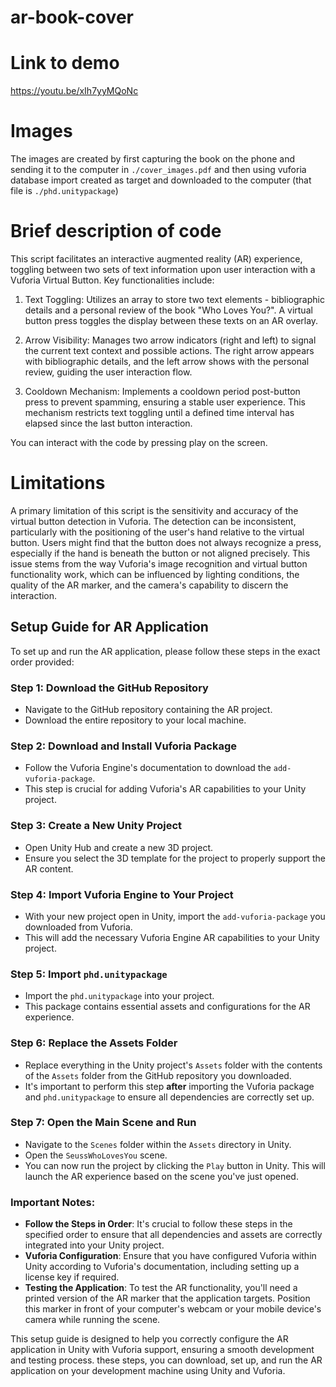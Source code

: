 ﻿# ar-book-cover

# Link to demo
https://youtu.be/xIh7yyMQoNc

# Images
The images are created by first capturing the book on the phone and sending it to the computer in ```./cover_images.pdf``` and then using vuforia database import created as target and downloaded to the computer (that file is ```./phd.unitypackage```)

# Brief description of code
This script facilitates an interactive augmented reality (AR) experience, toggling between two sets of text information upon user interaction with a Vuforia Virtual Button. Key functionalities include:

1. Text Toggling: Utilizes an array to store two text elements - bibliographic details and a personal review of the book "Who Loves You?". A virtual button press toggles the display between these texts on an AR overlay.

2. Arrow Visibility: Manages two arrow indicators (right and left) to signal the current text context and possible actions. The right arrow appears with bibliographic details, and the left arrow shows with the personal review, guiding the user interaction flow.

3. Cooldown Mechanism: Implements a cooldown period post-button press to prevent spamming, ensuring a stable user experience. This mechanism restricts text toggling until a defined time interval has elapsed since the last button interaction.

You can interact with the code by pressing play on the screen. 


# Limitations
A primary limitation of this script is the sensitivity and accuracy of the virtual button detection in Vuforia. The detection can be inconsistent, particularly with the positioning of the user's hand relative to the virtual button. Users might find that the button does not always recognize a press, especially if the hand is beneath the button or not aligned precisely. This issue stems from the way Vuforia's image recognition and virtual button functionality work, which can be influenced by lighting conditions, the quality of the AR marker, and the camera's capability to discern the interaction.

## Setup Guide for AR Application

To set up and run the AR application, please follow these steps in the exact order provided:

### Step 1: Download the GitHub Repository

- Navigate to the GitHub repository containing the AR project.
- Download the entire repository to your local machine.

### Step 2: Download and Install Vuforia Package

- Follow the Vuforia Engine's documentation to download the `add-vuforia-package`.
- This step is crucial for adding Vuforia's AR capabilities to your Unity project.

### Step 3: Create a New Unity Project

- Open Unity Hub and create a new 3D project.
- Ensure you select the 3D template for the project to properly support the AR content.

### Step 4: Import Vuforia Engine to Your Project

- With your new project open in Unity, import the `add-vuforia-package` you downloaded from Vuforia.
- This will add the necessary Vuforia Engine AR capabilities to your Unity project.

### Step 5: Import `phd.unitypackage`

- Import the `phd.unitypackage` into your project.
- This package contains essential assets and configurations for the AR experience.

### Step 6: Replace the Assets Folder

- Replace everything in the Unity project's `Assets` folder with the contents of the `Assets` folder from the GitHub repository you downloaded.
- It's important to perform this step **after** importing the Vuforia package and `phd.unitypackage` to ensure all dependencies are correctly set up.

### Step 7: Open the Main Scene and Run

- Navigate to the `Scenes` folder within the `Assets` directory in Unity.
- Open the `SeussWhoLovesYou` scene.
- You can now run the project by clicking the `Play` button in Unity. This will launch the AR experience based on the scene you've just opened.

### Important Notes:

- **Follow the Steps in Order**: It's crucial to follow these steps in the specified order to ensure that all dependencies and assets are correctly integrated into your Unity project.
- **Vuforia Configuration**: Ensure that you have configured Vuforia within Unity according to Vuforia's documentation, including setting up a license key if required.
- **Testing the Application**: To test the AR functionality, you'll need a printed version of the AR marker that the application targets. Position this marker in front of your computer's webcam or your mobile device's camera while running the scene.

This setup guide is designed to help you correctly configure the AR application in Unity with Vuforia support, ensuring a smooth development and testing process.
these steps, you can download, set up, and run the AR application on your development machine using Unity and Vuforia.
